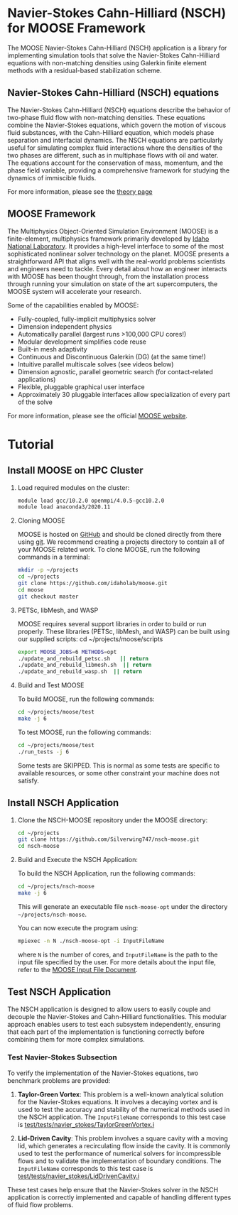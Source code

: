 Navier-Stokes Cahn-Hilliard (NSCH) for MOOSE Framework
=====

The MOOSE Navier-Stokes Cahn-Hilliard (NSCH) application is a library for implementing simulation tools that solve the Navier-Stokes Cahn-Hilliard equations with non-matching densities using Galerkin finite element methods with a residual-based stabilization scheme.

## Navier-Stokes Cahn-Hilliard (NSCH) equations

The Navier-Stokes Cahn-Hilliard (NSCH) equations describe the behavior of two-phase fluid flow with non-matching densities. These equations combine the Navier-Stokes equations, which govern the motion of viscous fluid substances, with the Cahn-Hilliard equation, which models phase separation and interfacial dynamics. The NSCH equations are particularly useful for simulating complex fluid interactions where the densities of the two phases are different, such as in multiphase flows with oil and water. The equations account for the conservation of mass, momentum, and the phase field variable, providing a comprehensive framework for studying the dynamics of immiscible fluids. 

For more information, please see the [theory page](doc/Theory.md) 

## MOOSE Framework

The Multiphysics Object-Oriented Simulation Environment (MOOSE) is a finite-element, multiphysics framework primarily developed by [Idaho National Laboratory](https://inl.gov/). It provides a high-level interface to some of the most sophisticated nonlinear solver technology on the planet. MOOSE presents a straightforward API that aligns well with the real-world problems scientists and engineers need to tackle. Every detail about how an engineer interacts with MOOSE has been thought through, from the installation process through running your simulation on state of the art supercomputers, the MOOSE system will accelerate your research.

Some of the capabilities enabled by MOOSE:

- Fully-coupled, fully-implicit multiphysics solver
- Dimension independent physics
- Automatically parallel (largest runs >100,000 CPU cores!)
- Modular development simplifies code reuse
- Built-in mesh adaptivity
- Continuous and Discontinuous Galerkin (DG) (at the same time!)
- Intuitive parallel multiscale solves (see videos below)
- Dimension agnostic, parallel geometric search (for contact-related applications)
- Flexible, pluggable graphical user interface
- Approximately 30 pluggable interfaces allow specialization of every part of the solve

For more information, please see the official [MOOSE website](https://mooseframework.inl.gov).

# Tutorial

## Install MOOSE on HPC Cluster
1. Load required modules on the cluster:

    ```bash
    module load gcc/10.2.0 openmpi/4.0.5-gcc10.2.0
    module load anaconda3/2020.11
    ```

2. Cloning MOOSE

    MOOSE is hosted on [GitHub](https://github.com/idaholab/moose) and should be cloned directly from there using [git](https://git-scm.com/). We recommend creating a projects directory to contain all of your MOOSE related work. To clone MOOSE, run the following commands in a terminal:

    ```bash
    mkdir -p ~/projects
    cd ~/projects
    git clone https://github.com/idaholab/moose.git
    cd moose
    git checkout master
    ```

3. PETSc, libMesh, and WASP

    MOOSE requires several support libraries in order to build or run properly. These libraries (PETSc, libMesh, and WASP) can be built using our supplied scripts:
    cd ~/projects/moose/scripts
    ```bash
    export MOOSE_JOBS=6 METHODS=opt
    ./update_and_rebuild_petsc.sh   || return
    ./update_and_rebuild_libmesh.sh  || return
    ./update_and_rebuild_wasp.sh  || return
    ```

4. Build and Test MOOSE

    To build MOOSE, run the following commands:

    ```bash
    cd ~/projects/moose/test
    make -j 6
    ```

    To test MOOSE, run the following commands:

    ```bash
    cd ~/projects/moose/test
    ./run_tests -j 6
    ```

    Some tests are SKIPPED. This is normal as some tests are specific to available resources, or some other constraint your machine does not satisfy.

## Install NSCH Application

1. Clone the NSCH-MOOSE repository under the MOOSE directory:

    ```bash
    cd ~/projects
    git clone https://github.com/Silverwing747/nsch-moose.git
    cd nsch-moose
    ```

2. Build and Execute the NSCH Application:

    To build the NSCH Application, run the following commands:

    ```bash
    cd ~/projects/nsch-moose
    make -j 6
    ```

    This will generate an executable file `nsch-moose-opt` under the directory `~/projects/nsch-moose`.

    You can now execute the program using:

    ```bash
    mpiexec -n N ./nsch-moose-opt -i InputFileName
    ```

    where `N` is the number of cores, and `InputFileName` is the path to the input file specified by the user. For more details about the input file, refer to the [MOOSE Input File Document](https://mooseframework.inl.gov/modules/thermal_hydraulics/tutorials/basics/input_file.html).

## Test NSCH Application

The NSCH application is designed to allow users to easily couple and decouple the Navier-Stokes and Cahn-Hilliard functionalities. This modular approach enables users to test each subsystem independently, ensuring that each part of the implementation is functioning correctly before combining them for more complex simulations.

### Test Navier-Stokes Subsection

To verify the implementation of the Navier-Stokes equations, two benchmark problems are provided:

1. **Taylor-Green Vortex**: This problem is a well-known analytical solution for the Navier-Stokes equations. It involves a decaying vortex and is used to test the accuracy and stability of the numerical methods used in the NSCH application. The `InputFileName` corresponds to this test case is [test/tests/navier_stokes/TaylorGreenVortex.i](test/tests/navier_stokes/TaylorGreenVortex.i)

2. **Lid-Driven Cavity**: This problem involves a square cavity with a moving lid, which generates a recirculating flow inside the cavity. It is commonly used to test the performance of numerical solvers for incompressible flows and to validate the implementation of boundary conditions. The `InputFileName` corresponds to this test case is [test/tests/navier_stokes/LidDrivenCavity.i](test/tests/navier_stokes/LidDrivenCavity.i)

These test cases help ensure that the Navier-Stokes solver in the NSCH application is correctly implemented and capable of handling different types of fluid flow problems. 
